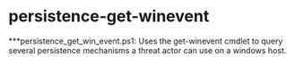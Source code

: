 # persistence-get-winevent
***persistence_get_win_event.ps1: Uses the get-winevent cmdlet to query several persistence mechanisms a threat actor can use on a windows host.
